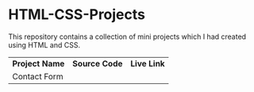 # HTML-CSS-Projects
This repository contains a collection of mini projects which I had created using HTML and CSS.

<table>
    <tr>
        <td><b>Project Name</b></td>
        <td><b>Source Code</b></td>
        <td><b>Live Link</b></td>
    </tr>
    <tr>
        <td>Contact Form</td>
        <td><a href="https://github.com/moheebk123/Contact-Form"></td>
        <td><a href="https://moheebk123.github.io/Contact-Form/"></td>
    </tr>
</table>